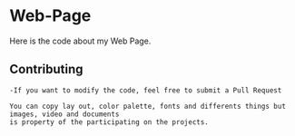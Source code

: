 # Web-Page
 Here is the code about my Web Page.

## Contributing

    -If you want to modify the code, feel free to submit a Pull Request

    You can copy lay out, color palette, fonts and differents things but images, video and documents
    is property of the participating on the projects.